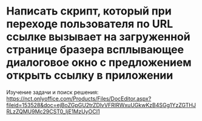 # Написать скрипт, который при переходе пользователя по URL ссылке вызывает на загруженной странице бразера всплывающее диалоговое окно с предложением открыть ссылку в приложении
Изучение задачи и поиск решения: https://nct.onlyoffice.com/Products/Files/DocEditor.aspx?fileid=153528&doc=ejBoZGpGU2trZDlvVFRIRWxuUGkwKzB4SGg1YzZGTHJRLzZQMU9Mc29CST0_IjE1MzUyOCI1
